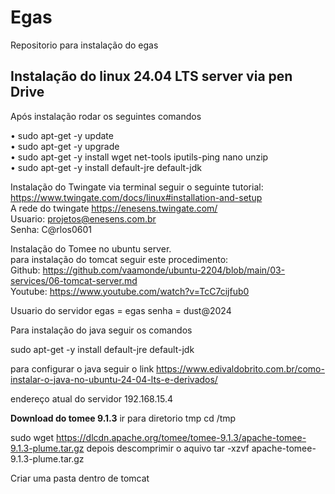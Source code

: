 # Egas
Repositorio para instalação do egas
## Instalação do linux 24.04 LTS server via pen Drive

Após instalação rodar os seguintes comandos

• sudo apt-get -y update \
• sudo apt-get -y upgrade \
• sudo apt-get -y install wget net-tools iputils-ping nano unzip\
• sudo apt-get -y install default-jre default-jdk

Instalação do Twingate via terminal seguir o seguinte tutorial: \
https://www.twingate.com/docs/linux#installation-and-setup \
A rede do twingate https://enesens.twingate.com/ \
Usuario: projetos@enesens.com.br \
Senha: C@rlos0601

Instalação do Tomee no ubuntu server. \
para instalação do tomcat seguir este procedimento: \
Github: https://github.com/vaamonde/ubuntu-2204/blob/main/03-services/06-tomcat-server.md \
Youtube: https://www.youtube.com/watch?v=TcC7cijfub0

Usuario do servidor egas = egas senha = dust@2024


Para instalação do java seguir os comandos

sudo apt-get -y install default-jre default-jdk

para configurar o java seguir o link https://www.edivaldobrito.com.br/como-instalar-o-java-no-ubuntu-24-04-lts-e-derivados/

endereço atual do servidor 192.168.15.4

**Download do tomee 9.1.3**
ir para diretorio tmp cd /tmp

sudo wget https://dlcdn.apache.org/tomee/tomee-9.1.3/apache-tomee-9.1.3-plume.tar.gz
depois descomprimir o aquivo tar -xzvf apache-tomee-9.1.3-plume.tar.gz

Criar uma pasta dentro de tomcat

